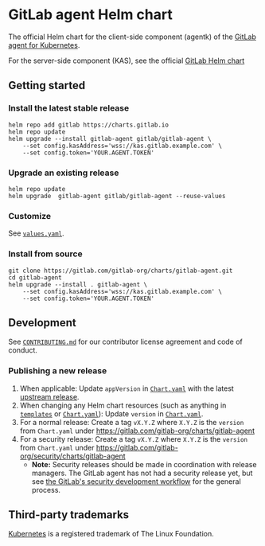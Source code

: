 # GitLab agent Helm chart

The official Helm chart for the client-side component (agentk) of the [GitLab agent for
Kubernetes](https://gitlab.com/gitlab-org/cluster-integration/gitlab-agent/).

For the server-side component (KAS), see the official [GitLab Helm chart](https://gitlab.com/gitlab-org/charts/gitlab)

## Getting started

### Install the latest stable release

```shell
helm repo add gitlab https://charts.gitlab.io
helm repo update
helm upgrade --install gitlab-agent gitlab/gitlab-agent \
    --set config.kasAddress='wss://kas.gitlab.example.com' \
    --set config.token='YOUR.AGENT.TOKEN'
```

### Upgrade an existing release

```shell
helm repo update
helm upgrade  gitlab-agent gitlab/gitlab-agent --reuse-values
```

### Customize

See [`values.yaml`](./values.yaml).

### Install from source

``` shell
git clone https://gitlab.com/gitlab-org/charts/gitlab-agent.git
cd gitlab-agent
helm upgrade --install . gitlab-agent \
    --set config.kasAddress='wss://kas.gitlab.example.com' \
    --set config.token='YOUR.AGENT.TOKEN'
```

## Development

See [`CONTRIBUTING.md`](./CONTRIBUTING.md) for our contributor license agreement and code of conduct.

### Publishing a new release

1. When applicable: Update `appVersion` in [`Chart.yaml`](./Chart.yaml) with the latest [upstream release](https://gitlab.com/gitlab-org/cluster-integration/gitlab-agent/-/releases).
1. When changing any Helm chart resources (such as anything in [`templates`](./templates) or [`Chart.yaml`](./Chart.yaml)): Update `version` in [`Chart.yaml`](./Chart.yaml).
1. For a normal release: Create a tag `vX.Y.Z` where `X.Y.Z` is the `version` from `Chart.yaml` under https://gitlab.com/gitlab-org/charts/gitlab-agent
1. For a security release: Create a tag `vX.Y.Z` where `X.Y.Z` is the `version` from `Chart.yaml` under https://gitlab.com/gitlab-org/security/charts/gitlab-agent
   * **Note:** Security releases should be made in coordination with release managers. The GitLab agent has not had a security release yet, but see [the GitLab's security development workflow](https://gitlab.com/gitlab-org/release/docs/blob/master/general/security/developer.md) for the general process.

## Third-party trademarks

[Kubernetes](https://kubernetes.io/) is a registered trademark of The Linux Foundation.
